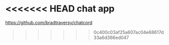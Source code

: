 <<<<<<< HEAD
chat app
=======
https://github.com/bradtraversy/chatcord
>>>>>>> 0c400c03af25a607ac04e68617d33a6d366ed047
